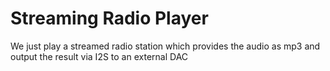 # Streaming Radio Player

We just play a streamed radio station which provides the audio as mp3 and output the result via I2S to an external DAC

